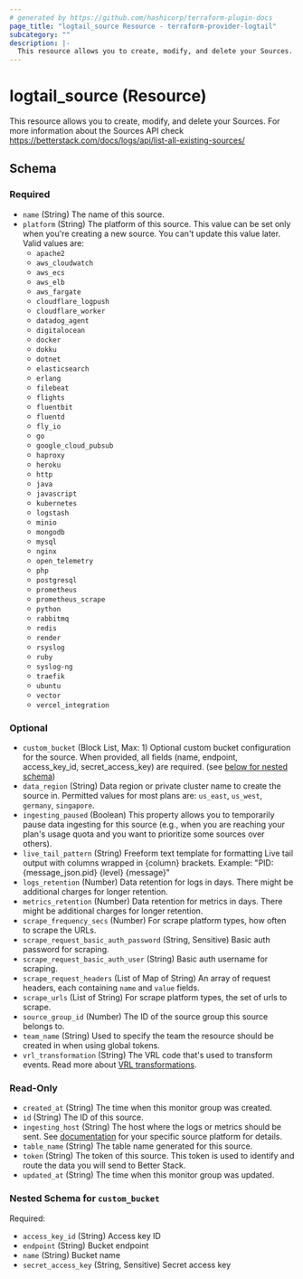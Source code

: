 ```yaml
---
# generated by https://github.com/hashicorp/terraform-plugin-docs
page_title: "logtail_source Resource - terraform-provider-logtail"
subcategory: ""
description: |-
  This resource allows you to create, modify, and delete your Sources. For more information about the Sources API check https://betterstack.com/docs/logs/api/list-all-existing-sources/
---
```


# logtail_source (Resource)

This resource allows you to create, modify, and delete your Sources. For more information about the Sources API check https://betterstack.com/docs/logs/api/list-all-existing-sources/



<!-- schema generated by tfplugindocs -->
## Schema

### Required

- `name` (String) The name of this source.
- `platform` (String) The platform of this source. This value can be set only when you're creating a new source. You can't update this value later. Valid values are:
    - `apache2`
    - `aws_cloudwatch`
    - `aws_ecs`
    - `aws_elb`
    - `aws_fargate`
    - `cloudflare_logpush`
    - `cloudflare_worker`
    - `datadog_agent`
    - `digitalocean`
    - `docker`
    - `dokku`
    - `dotnet`
    - `elasticsearch`
    - `erlang`
    - `filebeat`
    - `flights`
    - `fluentbit`
    - `fluentd`
    - `fly_io`
    - `go`
    - `google_cloud_pubsub`
    - `haproxy`
    - `heroku`
    - `http`
    - `java`
    - `javascript`
    - `kubernetes`
    - `logstash`
    - `minio`
    - `mongodb`
    - `mysql`
    - `nginx`
    - `open_telemetry`
    - `php`
    - `postgresql`
    - `prometheus`
    - `prometheus_scrape`
    - `python`
    - `rabbitmq`
    - `redis`
    - `render`
    - `rsyslog`
    - `ruby`
    - `syslog-ng`
    - `traefik`
    - `ubuntu`
    - `vector`
    - `vercel_integration`

### Optional

- `custom_bucket` (Block List, Max: 1) Optional custom bucket configuration for the source. When provided, all fields (name, endpoint, access_key_id, secret_access_key) are required. (see [below for nested schema](#nestedblock--custom_bucket))
- `data_region` (String) Data region or private cluster name to create the source in. Permitted values for most plans are: `us_east`, `us_west`, `germany`, `singapore`.
- `ingesting_paused` (Boolean) This property allows you to temporarily pause data ingesting for this source (e.g., when you are reaching your plan's usage quota and you want to prioritize some sources over others).
- `live_tail_pattern` (String) Freeform text template for formatting Live tail output with columns wrapped in {column} brackets. Example: "PID: {message_json.pid} {level} {message}"
- `logs_retention` (Number) Data retention for logs in days. There might be additional charges for longer retention.
- `metrics_retention` (Number) Data retention for metrics in days. There might be additional charges for longer retention.
- `scrape_frequency_secs` (Number) For scrape platform types, how often to scrape the URLs.
- `scrape_request_basic_auth_password` (String, Sensitive) Basic auth password for scraping.
- `scrape_request_basic_auth_user` (String) Basic auth username for scraping.
- `scrape_request_headers` (List of Map of String) An array of request headers, each containing `name` and `value` fields.
- `scrape_urls` (List of String) For scrape platform types, the set of urls to scrape.
- `source_group_id` (Number) The ID of the source group this source belongs to.
- `team_name` (String) Used to specify the team the resource should be created in when using global tokens.
- `vrl_transformation` (String) The VRL code that's used to transform events. Read more about [VRL transformations](https://betterstack.com/docs/logs/using-logtail/transforming-ingested-data/logs-vrl/).

### Read-Only

- `created_at` (String) The time when this monitor group was created.
- `id` (String) The ID of this source.
- `ingesting_host` (String) The host where the logs or metrics should be sent. See [documentation](https://betterstack.com/docs/logs/start/) for your specific source platform for details.
- `table_name` (String) The table name generated for this source.
- `token` (String) The token of this source. This token is used to identify and route the data you will send to Better Stack.
- `updated_at` (String) The time when this monitor group was updated.

<a id="nestedblock--custom_bucket"></a>
### Nested Schema for `custom_bucket`

Required:

- `access_key_id` (String) Access key ID
- `endpoint` (String) Bucket endpoint
- `name` (String) Bucket name
- `secret_access_key` (String, Sensitive) Secret access key
